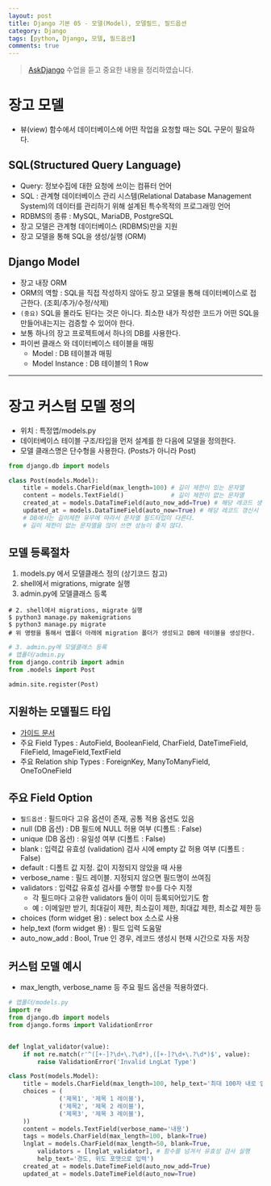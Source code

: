 ```yaml
---
layout: post
title: Django 기본 05 - 모델(Model), 모델필드, 필드옵션
category: Django
tags: [python, Django, 모델, 필드옵션]
comments: true
---
```

> [AskDjango](https://nomade.kr/vod/django) 수업을 듣고 중요한 내용을 정리하였습니다.

# 장고 모델

- 뷰(view) 함수에서 데이터베이스에 어떤 작업을 요청할 때는 SQL 구문이 필요하다.

## SQL(Structured Query Language)
- Query: 정보수집에 대한 요청에 쓰이는 컴퓨터 언어
- SQL : 관계형 데이터베이스 관리 시스템(Relational Database Management System)의 데이터를 관리하기 위해 설계된 특수목적의 프로그래밍 언어
- RDBMS의 종류 : MySQL, MariaDB, PostgreSQL
- 장고 모델은 관계형 데이터베이스 (RDBMS)만을 지원
- 장고 모델을 통해 SQL을 생성/실행 (ORM)

## Django Model
- 장고 내장 ORM
- ORM의 역할 : SQL을 직접 작성하지 않아도 장고 모델을 통해 데이터베이스로 접근한다. (조회/추가/수정/삭제)
- `(중요)` SQL을 몰라도 된다는 것은 아니다. 최소한 내가 작성한 코드가 어떤 SQL을 만들어내는지는 검증할 수 있어야 한다.
- 보통 하나의 장고 프로젝트에서 하나의 DB를 사용한다.
- 파이썬 클래스 와 데이터베이스 테이블을 매핑
  - Model : DB 테이블과 매핑
  - Model Instance : DB 테이블의 1 Row

---

# 장고 커스텀 모델 정의
- 위치 : 특정앱/models.py
- 데이터베이스 테이블 구조/타입을 먼저 설계를 한 다음에 모델을 정의한다.
- 모델 클래스명은 단수형을 사용한다. (Posts가 아니라 Post)

```python
from django.db import models

class Post(models.Model):
    title = models.CharField(max_length=100) # 길이 제한이 있는 문자열
    content = models.TextField()             # 길이 제한이 없는 문자열
    created_at = models.DataTimeField(auto_now_add=True) # 해당 레코드 생성시 현재 시간 자동저장
    updated_at = models.DataTimeField(auto_now=True) # 해당 레코드 갱신시 현재 시간 자동저장
    # DB에서는 길이제한 유무에 따라서 문자열 필드타입이 다른다.
    # 길이 제한이 없는 문자열을 많이 쓰면 성능이 좋지 않다.
```

## 모델 등록절차
1. models.py 에서 모델클래스 정의 (상기코드 참고)
2. shell에서 migrations, migrate 실행
3. admin.py에 모델클래스 등록

```shell
# 2. shell에서 migrations, migrate 실행
$ python3 manage.py makemigrations
$ python3 manage.py migrate
# 위 명령을 통해서 앱폴더 아래에 migration 폴더가 생성되고 DB에 테이블을 생성한다.
```

```python
# 3. admin.py에 모델클래스 등록
# 앱폴더/admin.py
from django.contrib import admin
from .models import Post

admin.site.register(Post)
```

## 지원하는 모델필드 타입
- [가이드 문서](https://docs.djangoproject.com/es/1.10/ref/models/fields/#field-types)
- 주요 Field Types : AutoField, BooleanField, CharField, DateTimeField, FileField, ImageField,TextField
- 주요 Relation ship Types : ForeignKey, ManyToManyField, OneToOneField

## 주요 Field Option
- `필드옵션` : 필드마다 고유 옵션이 존재, 공통 적용 옵션도 있음
- null (DB 옵션) : DB 필드에 NULL 허용 여부 (디폴트 : False)
- unique (DB 옵션) : 유일성 여부 (디폴트 : False)
- blank : 입력값 유효성 (validation) 검사 시에 empty 값 허용 여부 (디폴트 : False)
- default : 디폴트 값 지정. 값이 지정되지 않았을 때 사용
- verbose_name : 필드 레이블. 지정되지 않으면 필드명이 쓰여짐
- validators : 입력값 유효성 검사를 수행할 `함수`를 다수 지정
  - 각 필드마다 고유한 validators 들이 이미 등록되어있기도 함
  - 예 : 이메일만 받기, 최대길이 제한, 최소길이 제한, 최대값 제한, 최소값 제한 등
- choices (form widget 용) : select box 소스로 사용
- help_text (form widget 용) : 필드 입력 도움말  
- auto_now_add : Bool, True 인 경우, 레코드 생성시 현재 시간으로 자동 저장

## 커스텀 모델 예시
- max_length, verbose_name 등 주요 필드 옵션을 적용하였다.

```python
# 앱폴더/models.py
import re
from django.db import models
from django.forms import ValidationError


def lnglat_validator(value):
    if not re.match(r'^([+-]?\d+\.?\d*),([+-]?\d+\.?\d*)$', value):
        raise ValidationError('Invalid LngLat Type')

class Post(models.Model):
    title = models.CharField(max_length=100, help_text='최대 100자 내로 입력가능합니다.'
    choices = (
              ('제목1', '제목 1 레이블'),
              ('제목2', '제목 2 레이블'),
              ('제목3', '제목 3 레이블'),
    ))
    content = models.TextField(verbose_name='내용')
    tags = models.CharField(max_length=100, blank=True)
    lnglat = models.CharField(max_length=50, blank=True,
        validators = [lnglat_validator], # 함수를 넘겨서 유효성 검사 실행
        help_text='경도, 위도 포맷으로 입력')
    created_at = models.DateTimeField(auto_now_add=True)
    updated_at = models.DateTimeField(auto_now=True)
```
